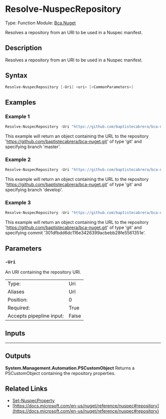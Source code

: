 # Resolve-NuspecRepository
Type: Function
Module: [Bca.Nuget](../ReadMe.md)

Resolves a repository from an URI to be used in a Nuspec manifest.
## Description
Resolves a repository from an URI to be used in a Nuspec manifest.
## Syntax
```powershell
Resolve-NuspecRepository [-Uri] <uri> [<CommonParameters>]
```
## Examples
### Example 1
```powershell
Resolve-NuspecRepository -Uri "https://github.com/baptistecabrera/bca-nuget.git#master"
```
This example will return an object containing the URL to the repository 'https://github.com/baptistecabrera/bca-nuget.git' of type 'git' and specifying branch 'master'.
### Example 2
```powershell
Resolve-NuspecRepository -Uri "https://github.com/baptistecabrera/bca-nuget/tree/develop"
```
This example will return an object containing the URL to the repository 'https://github.com/baptistecabrera/bca-nuget.git' of type 'git' and specifying branch 'develop'.
### Example 3
```powershell
Resolve-NuspecRepository -Uri "https://github.com/baptistecabrera/bca-nuget/commit/301dfbdd6dc116e3426399acbebb28fe5561351e"
```
This example will return an object containing the URL to the repository 'https://github.com/baptistecabrera/bca-nuget.git' of type 'git' and specifying commit '301dfbdd6dc116e3426399acbebb28fe5561351e'.
## Parameters
### `-Uri`
An URI containing the repository URI.

| | |
|:-|:-|
|Type:|Uri|
|Aliases|Url|
|Position:|0|
|Required:|True|
|Accepts pipepline input:|False|

## Inputs
****

## Outputs
**System.Management.Automation.PSCustomObject**
Returns a PSCustomObject containing the repository properties.
## Related Links
- [Set-NuspecProperty](Set-NuspecProperty.md)
- [https://docs.microsoft.com/en-us/nuget/reference/nuspec#repository](https://docs.microsoft.com/en-us/nuget/reference/nuspec#repository)
